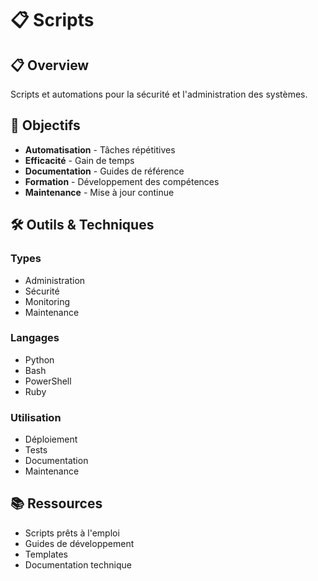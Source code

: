 # 📋 Scripts

## 📋 Overview

Scripts et automations pour la sécurité et l'administration des systèmes.

## 🎯 Objectifs

- **Automatisation** - Tâches répétitives
- **Efficacité** - Gain de temps
- **Documentation** - Guides de référence
- **Formation** - Développement des compétences
- **Maintenance** - Mise à jour continue

## 🛠️ Outils & Techniques

### Types
- Administration
- Sécurité
- Monitoring
- Maintenance

### Langages
- Python
- Bash
- PowerShell
- Ruby

### Utilisation
- Déploiement
- Tests
- Documentation
- Maintenance

## 📚 Ressources

- Scripts prêts à l'emploi
- Guides de développement
- Templates
- Documentation technique 